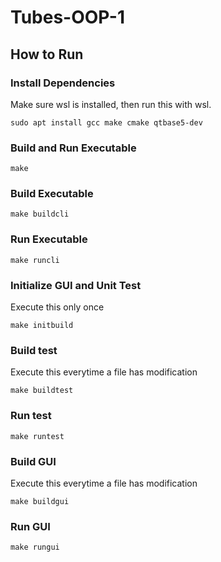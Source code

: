 # Tubes-OOP-1


## How to Run

### Install Dependencies
Make sure wsl is installed, then run this with wsl.
```
sudo apt install gcc make cmake qtbase5-dev
```

### Build and Run Executable
```
make
```
### Build Executable
```
make buildcli
```
### Run Executable
```
make runcli
```
### Initialize GUI and Unit Test
Execute this only once
```
make initbuild
```
### Build test
Execute this everytime a file has modification
```
make buildtest
```
### Run test
```
make runtest
```
### Build GUI
Execute this everytime a file has modification
```
make buildgui
```
### Run GUI
```
make rungui
```

